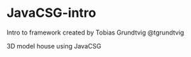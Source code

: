 # JavaCSG-intro
Intro to framework created by Tobias Grundtvig @tgrundtvig

3D model house using JavaCSG
